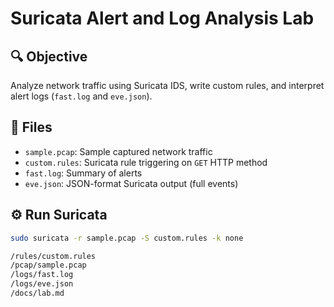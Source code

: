 # Suricata Alert and Log Analysis Lab

## 🔍 Objective

Analyze network traffic using Suricata IDS, write custom rules, and interpret alert logs (`fast.log` and `eve.json`).

## 🧪 Files

- `sample.pcap`: Sample captured network traffic
- `custom.rules`: Suricata rule triggering on `GET` HTTP method
- `fast.log`: Summary of alerts
- `eve.json`: JSON-format Suricata output (full events)

## ⚙️ Run Suricata

```bash
sudo suricata -r sample.pcap -S custom.rules -k none

/rules/custom.rules
/pcap/sample.pcap
/logs/fast.log
/logs/eve.json
/docs/lab.md
